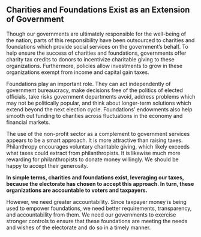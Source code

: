 ## Charities and Foundations Exist as an Extension of Government
 
Though our governments are ultimately responsible for the well-being of the nation, parts of this responsibility have been outsourced to charities and foundations which provide social services on the government’s behalf. To help ensure the success of charities and foundations, governments offer charity tax credits to donors to incentivize charitable giving to these organizations. Furthermore, policies allow investments to grow in these organizations exempt from income and capital gain taxes. 
	
Foundations play an important role. They can act independently of government bureaucracy, make decisions free of the politics of elected officials, take risks government departments avoid, address problems which may not be politically popular, and think about longer-term solutions which extend beyond the next election cycle. Foundations’ endowments also help smooth out funding to charities across fluctuations in the economy and financial markets. 

The use of the non-profit sector as a complement to government services appears to be a smart approach. It is more attractive than raising taxes. Philanthropy encourages voluntary charitable giving, which likely exceeds what taxes could extract from philanthropists. It is likewise much more rewarding for philanthropists to donate money willingly. We should be happy to accept their generosity.

**In simple terms, charities and foundations exist, leveraging our taxes, because the electorate has chosen to accept this approach. In turn, these organizations are accountable to voters and taxpayers.** 
 
However, we need greater accountability. Since taxpayer money is being used to empower foundations, we need better requirements, transparency, and accountability from them. We need our governments to exercise stronger controls to ensure that these foundations are meeting the needs and wishes of the electorate and do so in a timely manner.